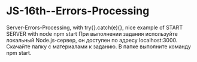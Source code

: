 # JS-16th--Errors-Processing
Server-Errors-Processing, with try{}.catch(e){}, nice example of 
START SERVER with node npm start
При выполнении задания используйте локальный Node.js-сервер, он доступен по адресу localhost:3000.
Скачайте папку с материалами к заданию. В папке выполните команду npm start. 
